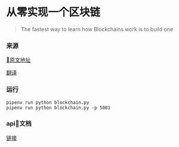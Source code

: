 # 从零实现一个区块链
> The fastest way to learn how Blockchains work is to build one

### 来源

 [原文地址](https://hackernoon.com/learn-blockchains-by-building-one-117428612f46)

[翻译](https://learnblockchain.cn/2017/10/27/build_blockchain_by_python/)

### 运行

```
pipenv run python blockchain.py
pipenv run python blockchain.py -p 5001
```

### api文档
[链接](https://documenter.getpostman.com/view/3213860/RzZFDGTy)
